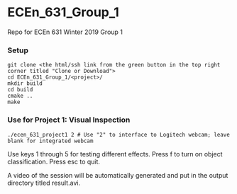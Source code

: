 # ECEn_631_Group_1
Repo for ECEn 631 Winter 2019 Group 1

### Setup 
```shell
git clone <the html/ssh link from the green button in the top right corner titled "Clone or Download">
cd ECEn_631_Group_1/<project>/
mkdir build
cd build
cmake ..
make
```
### Use for Project 1: Visual Inspection

```shell
./ecen_631_project1 2 # Use "2" to interface to Logitech webcam; leave blank for integrated webcam
```

Use keys 1 through 5 for testing different effects.  Press f to turn on object classification.  Press esc to quit.

A video of the session will be automatically generated and put in the output directory titled result.avi.
